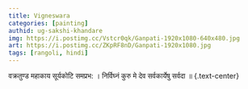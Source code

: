 ```yaml
---
title: Vigneswara
categories: [painting]
authid: ug-sakshi-khandare
img: https://i.postimg.cc/Vstcr0qk/Ganpati-1920x1080-640x480.jpg
art: https://i.postimg.cc/ZKpRF8nD/Ganpati-1920x1080.jpg
tags: [rangoli, hindi]
---
```


वक्रतुण्ड महाकाय सूर्यकोटि समप्रभ: ।
निर्विघ्नं कुरु मे देव सर्वकार्येषु सर्वदा ॥
{.text-center}